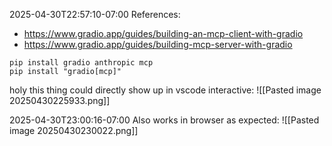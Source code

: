 
2025-04-30T22:57:10-07:00
References:
- https://www.gradio.app/guides/building-an-mcp-client-with-gradio
- https://www.gradio.app/guides/building-mcp-server-with-gradio

```
pip install gradio anthropic mcp
pip install "gradio[mcp]"

```

holy this thing could directly show up in vscode interactive:
![[Pasted image 20250430225933.png]]

2025-04-30T23:00:16-07:00
Also works in browser as expected:
![[Pasted image 20250430230022.png]]






